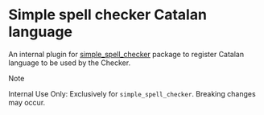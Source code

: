 # Simple spell checker Catalan language 
An internal plugin for [simple_spell_checker](https://github.com/CatHood0/simple_spell_checker) package to register Catalan language to be used by the Checker.

> [!NOTE]
>
> Internal Use Only: Exclusively for `simple_spell_checker`. Breaking changes may occur.
